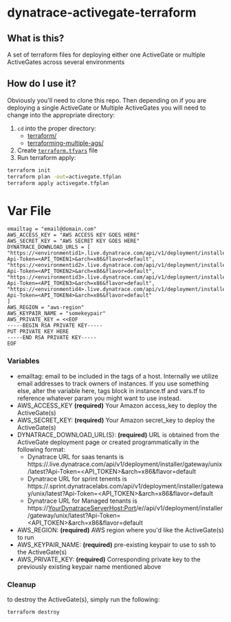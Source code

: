 # dynatrace-activegate-terraform

## What is this?

A set of terraform files for deploying either one ActiveGate or multiple ActiveGates across several environments

## How do I use it?

Obviously you'll need to clone this repo. Then depending on if you are deploying a single ActiveGate or Multiple ActiveGates you will need to change into the appropriate directory:

1. `cd` into the proper directory:
    - [terraform/](terraform/)
    - [terraforming-multiple-ags/](terraforming-multiple-ags/)
1. Create [`terraform.tfvars`](/README.md#var-file) file
1. Run terraform apply:
  ```bash
  terraform init
  terraform plan -out=activegate.tfplan
  terraform apply activegate.tfplan
  ```

# Var File
```hcl
emailtag = "email@domain.com"
AWS_ACCESS_KEY = "AWS ACCESS KEY GOES HERE"
AWS_SECRET_KEY = "AWS SECRET KEY GOES HERE"
DYNATRACE_DOWNLOAD_URLS = [
"https://<environmentid1>.live.dynatrace.com/api/v1/deployment/installer/gateway/unix/latest?Api-Token=<API_TOKEN1>&arch=x86&flavor=default",
"https://<environmentid2>.live.dynatrace.com/api/v1/deployment/installer/gateway/unix/latest?Api-Token=<API_TOKEN2>&arch=x86&flavor=default",
"https://<environmentid3>.live.dynatrace.com/api/v1/deployment/installer/gateway/unix/latest?Api-Token=<API_TOKEN3>&arch=x86&flavor=default",
"https://<environmentid4>.live.dynatrace.com/api/v1/deployment/installer/gateway/unix/latest?Api-Token=<API_TOKEN4>&arch=x86&flavor=default"
]
AWS_REGION = "aws-region"
AWS_KEYPAIR_NAME = "somekeypair"
AWS_PRIVATE_KEY = <<EOF
-----BEGIN RSA PRIVATE KEY-----
PUT PRIVATE KEY HERE
-----END RSA PRIVATE KEY-----
EOF
```
### Variables

- emailtag: email to be included in the tags of a host. Internally we utilize email addresses to track owners of instances. If you use something else, alter the variable here, tags block in instance.tf and vars.tf to reference whatever param you might want to use instead.
- AWS_ACCESS_KEY **(required)** Your Amazon access_key to deploy the ActiveGate(s)
- AWS_SECRET_KEY: **(required)** Your Amazon secret_key to deploy the ActiveGate(s)
- DYNATRACE_DOWNLOAD_URL(S): **(required)** URL is obtained from the ActiveGate deployment page or created programmatically in the following format:
    - Dynatrace URL for saas tenants is https://<environmentid>.live.dynatrace.com/api/v1/deployment/installer/gateway/unix/latest?Api-Token=<API_TOKEN>&arch=x86&flavor=default
    - Dynatrace URL for sprint tenents is https://<environmentid>.sprint.dynatracelabs.com/api/v1/deployment/installer/gateway/unix/latest?Api-Token=<API_TOKEN>&arch=x86&flavor=default
    - Dynatrace URL for Managed tenants is https://<YourDynatraceServerHost:Port>/e/<environmentID>/api/v1/deployment/installer/gateway/unix/latest?Api-Token=<API_TOKEN>&arch=x86&flavor=default
- AWS_REGION: **(required)** AWS region where you'd like the ActiveGate(s) to run
- AWS_KEYPAIR_NAME: **(required)** pre-existing keypair to use to ssh to the ActiveGate(s)
- AWS_PRIVATE_KEY: **(required)** Corresponding private key to the previously existing keypair name mentioned above

### Cleanup

to destroy the ActiveGate(s), simply run the following:
  ```bash
  terraform destroy
  ```
